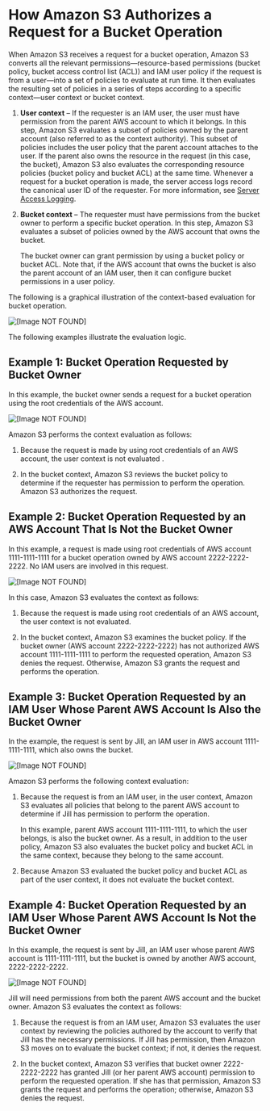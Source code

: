 # How Amazon S3 Authorizes a Request for a Bucket Operation<a name="access-control-auth-workflow-bucket-operation"></a>

When Amazon S3 receives a request for a bucket operation, Amazon S3 converts all the relevant permissions—resource\-based  permissions \(bucket policy, bucket access control list \(ACL\)\) and IAM user policy if the request is from a user—into a set of policies to evaluate at run time\. It then evaluates the resulting set of policies in a series of steps according to a specific context—user context or bucket context\. 

1. **User context** – If the requester is an IAM user, the user must have permission from the parent AWS account to which it belongs\. In this step, Amazon S3 evaluates a subset of policies owned by the parent account \(also referred to as the context authority\)\. This subset of policies includes the user policy that the parent account attaches to the user\. If the parent also owns the resource in the request \(in this case, the bucket\), Amazon S3 also evaluates the corresponding resource policies \(bucket policy and bucket ACL\) at the same time\. Whenever a request for a bucket operation is made, the server access logs record the canonical user ID of the requester\. For more information, see [Server Access Logging](ServerLogs.md)\.

1. **Bucket context** – The requester must have permissions from the bucket owner to perform a specific bucket operation\. In this step, Amazon S3 evaluates a subset of policies owned by the AWS account that owns the bucket\. 

   The bucket owner can grant permission by using a bucket policy or bucket ACL\. Note that, if the AWS account that owns the bucket is also the parent account of an IAM user, then it can configure bucket permissions in a user policy\. 

 The following is a graphical illustration of the context\-based evaluation for bucket operation\. 

![\[Image NOT FOUND\]](http://docs.aws.amazon.com/AmazonS3/latest/dev/images/AccessControlAuthorizationFlowBucketResource.png)

The following examples illustrate the evaluation logic\. 

## Example 1: Bucket Operation Requested by Bucket Owner<a name="example1-policy-eval-logic"></a>

 In this example, the bucket owner sends a request for a bucket operation using the root credentials of the AWS account\. 

![\[Image NOT FOUND\]](http://docs.aws.amazon.com/AmazonS3/latest/dev/images/example10-policy-eval-logic.png)

 Amazon S3 performs the context evaluation as follows:

1.  Because the request is made by using root credentials of an AWS account, the user context is not evaluated \.

1.  In the bucket context, Amazon S3 reviews the bucket policy to determine if the requester has permission to perform the operation\. Amazon S3 authorizes the request\. 

## Example 2: Bucket Operation Requested by an AWS Account That Is Not the Bucket Owner<a name="example2-policy-eval-logic"></a>

In this example, a request is made using root credentials of AWS account 1111\-1111\-1111 for a bucket operation owned by AWS account 2222\-2222\-2222\. No IAM users are involved in this request\.

![\[Image NOT FOUND\]](http://docs.aws.amazon.com/AmazonS3/latest/dev/images/example20-policy-eval-logic.png)

In this case, Amazon S3 evaluates the context as follows:

1.  Because the request is made using root credentials of an AWS account, the user context is not evaluated\.

1. In the bucket context, Amazon S3 examines the bucket policy\. If the bucket owner \(AWS account 2222\-2222\-2222\) has not authorized AWS account 1111\-1111\-1111 to perform the requested operation, Amazon S3 denies the request\. Otherwise, Amazon S3 grants the request and performs the operation\.

## Example 3: Bucket Operation Requested by an IAM User Whose Parent AWS Account Is Also the Bucket Owner<a name="example3-policy-eval-logic"></a>

 In the example, the request is sent by Jill, an IAM user in AWS account 1111\-1111\-1111, which also owns the bucket\. 

![\[Image NOT FOUND\]](http://docs.aws.amazon.com/AmazonS3/latest/dev/images/example30-policy-eval-logic.png)

 Amazon S3 performs the following context evaluation:

1.  Because the request is from an IAM user, in the user context, Amazon S3 evaluates all policies that belong to the parent AWS account to determine if Jill has permission to perform the operation\. 

    In this example, parent AWS account 1111\-1111\-1111, to which the user belongs, is also the bucket owner\. As a result, in addition to the user policy, Amazon S3 also evaluates the bucket policy and bucket ACL in the same context, because they belong to the same account\.

1. Because Amazon S3 evaluated the bucket policy and bucket ACL as part of the user context, it does not evaluate the bucket context\.

## Example 4: Bucket Operation Requested by an IAM User Whose Parent AWS Account Is Not the Bucket Owner<a name="example4-policy-eval-logic"></a>

In this example, the request is sent by Jill, an IAM user whose parent AWS account is 1111\-1111\-1111, but the bucket is owned by another AWS account, 2222\-2222\-2222\. 

![\[Image NOT FOUND\]](http://docs.aws.amazon.com/AmazonS3/latest/dev/images/example40-policy-eval-logic.png)

 Jill will need permissions from both the parent AWS account and the bucket owner\. Amazon S3 evaluates the context as follows:

1. Because the request is from an IAM user, Amazon S3 evaluates the user context by reviewing the policies authored by the account to verify that Jill has the necessary permissions\. If Jill has permission, then Amazon S3 moves on to evaluate the bucket context; if not, it denies the request\.

1.  In the bucket context, Amazon S3 verifies that bucket owner 2222\-2222\-2222 has granted Jill \(or her parent AWS account\) permission to perform the requested operation\. If she has that permission, Amazon S3 grants the request and performs the operation; otherwise, Amazon S3 denies the request\. 